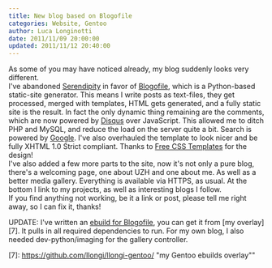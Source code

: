```yaml
---
title: New blog based on Blogofile
categories: Website, Gentoo
author: Luca Longinotti
date: 2011/11/09 20:00:00
updated: 2011/11/12 20:40:00
---
```

As some of you may have noticed already, my blog suddenly looks very different.  
I've abandoned [Serendipity][1] in favor of [Blogofile][2], which is a Python-based static-site generator.
This means I write posts as text-files, they get processed, merged with templates, HTML gets generated, and
a fully static site is the result. In fact the only dynamic thing remaining are the comments, which are now
powered by [Disqus][3] over JavaScript. This allowed me to ditch PHP and MySQL, and reduce the load on the server
quite a bit. Search is powered by [Google][4]. I've also overhauled the template to look nicer and be fully
XHTML 1.0 Strict compliant. Thanks to [Free CSS Templates][5] for the design!  
I've also added a few more parts to the site, now it's not only a pure blog, there's a welcoming page, one
about UZH and one about me. As well as a better media gallery. Everything is available via HTTPS, as usual.
At the bottom I link to my projects, as well as interesting blogs I follow.  
If you find anything not working, be it a link or post, please tell me right away, so I can fix it, thanks!

UPDATE: I've written an [ebuild for Blogofile][6], you can get it from [my overlay][7]. It pulls in all required
dependencies to run. For my own blog, I also needed dev-python/imaging for the gallery controller.

[1]: http://www.s9y.org/ "Serendipity"
[2]: http://www.blogofile.com/ "Blogofile"
[3]: http://www.disqus.com/ "Disqus"
[4]: http://www.google.com/ "Google"
[5]: http://www.freecsstemplates.org/ "Free CSS Templates"
[6]: https://github.com/llongi/llongi-gentoo/blob/master/dev-python/blogofile/blogofile-0.7.1.ebuild "Blogofile 0.7.1 Gentoo ebuild"
[7]: https://github.com/llongi/llongi-gentoo/ "my Gentoo ebuilds overlay""
